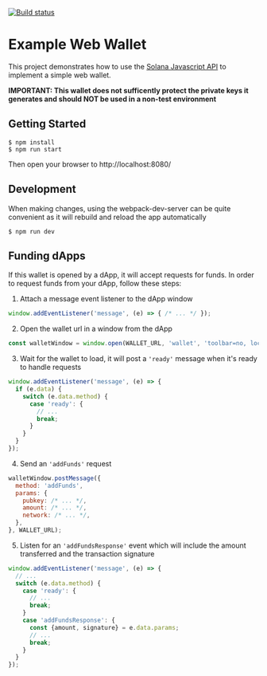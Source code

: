 [![Build status][travis-image]][travis-url]

[travis-image]: https://api.travis-ci.org/solana-labs/example-webwallet.svg?branch=master
[travis-url]: https://travis-ci.org/solana-labs/example-webwallet

# Example Web Wallet

This project demonstrates how to use the [Solana Javascript API](https://github.com/solana-labs/solana-web3.js)
to implement a simple web wallet.

**IMPORTANT: This wallet does not sufficently protect the private keys it
generates and should NOT be used in a non-test environment**

## Getting Started

```
$ npm install
$ npm run start
```

Then open your browser to http://localhost:8080/

## Development

When making changes, using the webpack-dev-server can be quite convenient as it
will rebuild and reload the app automatically

```
$ npm run dev
```

## Funding dApps

If this wallet is opened by a dApp, it will accept requests for funds. In order to
request funds from your dApp, follow these steps:

1. Attach a message event listener to the dApp window
```js
window.addEventListener('message', (e) => { /* ... */ });
```
2. Open the wallet url in a window from the dApp
```js
const walletWindow = window.open(WALLET_URL, 'wallet', 'toolbar=no, location=no, status=no, menubar=no, scrollbars=yes, resizable=yes, width=500, height=600');
```
3. Wait for the wallet to load, it will post a `'ready'` message when it's ready to handle requests
```js
window.addEventListener('message', (e) => {
  if (e.data) {
    switch (e.data.method) {
      case 'ready': {
        // ...
        break;
      }
    }
  }
});
```
4. Send an `'addFunds'` request
```js
walletWindow.postMessage({
  method: 'addFunds',
  params: {
    pubkey: /* ... */,
    amount: /* ... */,
    network: /* ... */,
  },
}, WALLET_URL);
```
5. Listen for an `'addFundsResponse'` event which will include the amount transferred and the transaction signature
```js
window.addEventListener('message', (e) => {
  // ...
  switch (e.data.method) {
    case 'ready': {
      // ...
      break;
    }
    case 'addFundsResponse': {
      const {amount, signature} = e.data.params;
      // ...
      break;
    }
  }
});
```
